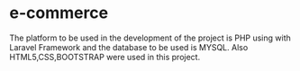 # e-commerce
The platform to be used in the development of the project is PHP using with Laravel Framework and the database to be used is MYSQL. Also HTML5,CSS,BOOTSTRAP were used in this project. 
